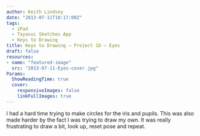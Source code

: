 ```yaml
---
author: Keith Lindsey
date: "2013-07-11T10:17:00Z"
tags:
  - iPad
  - Tayasui Sketches App
  - Keys to Drawing
title: Keys to Drawing – Project 1D – Eyes
draft: false
resources:
- name: "featured-image"
  src: "2013-07-11-Eyes-cover.jpg"
Params:
  ShowReadingTime: true
  cover:
    responsiveImages: false
    linkFullImages: true
---
```


I had a hard time trying to make circles for the iris and pupils. This was also
made harder by the fact I was trying to draw my own. It was really frustrating
to draw a bit, look up, reset pose and repeat.

